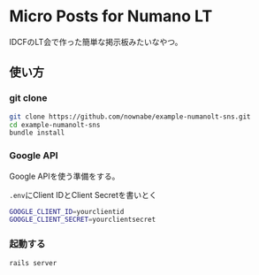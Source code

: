 Micro Posts for Numano LT
==========================

IDCFのLT会で作った簡単な掲示板みたいなやつ。

## 使い方
### git clone
```bash
git clone https://github.com/nownabe/example-numanolt-sns.git
cd example-numanolt-sns
bundle install
```

### Google API
Google APIを使う準備をする。

`.env`にClient IDとClient Secretを書いとく

```bash
GOOGLE_CLIENT_ID=yourclientid
GOOGLE_CLIENT_SECRET=yourclientsecret
```

### 起動する

```bash
rails server
```
